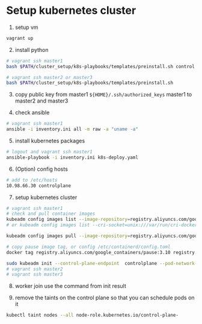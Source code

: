 # Setup kubernetes cluster

1. setup vm

```bash
vagrant up
```

2. install python

```bash
# vagrant ssh master1
bash $PATH/cluster_setup/k8s-playbooks/templates/preinstall.sh control

# vagrant ssh master2 or master3
bash $PATH/cluster_setup/k8s-playbooks/templates/preinstall.sh
```

3. copy public key from master1 `${HOME}/.ssh/authorized_keys` master1 to master2 and master3

4. check ansible

```bash
# vagrant ssh master1
ansible -i inventory.ini all -m raw -a "uname -a"
```

5. install kubernetes packages

```bash
# logout and vagrant ssh master1
ansible-playbook -i inventory.ini k8s-deploy.yaml
```

6. (Option) config hosts

```bash
# add to /etc/hosts
10.98.66.30 controlplane
```

7. setup kubernetes cluster

```bash
# vagrant ssh master1
# check and pull container images
kubeadm config images list --image-repository=registry.aliyuncs.com/google_containers
# or kubeadm config images list --cri-socket=unix:///var/run/cri-dockerd.sock  --image-repository=registry.aliyuncs.com/google_containers

kubeadm config images pull --image-repository=registry.aliyuncs.com/google_containers

# copy pause image tag, or config /etc/containerd/config.toml
docker tag registry.aliyuncs.com/google_containers/pause:3.10 registry.k8s.io/pause:3.9

sudo kubeadm init --control-plane-endpoint  controlplane --pod-network-cidr=10.96.0.0/16 --cri-socket=unix:///var/run/cri-dockerd.sock --image-repository=registry.aliyuncs.com/google_containers --service-cidr=10.97.0.0/16 --apiserver-advertise-address=10.98.66.30
# vagrant ssh master2
# vagrant ssh master3

```

8. worker join use the command from init result

9. remove the taints on the control plane so that you can schedule pods on it

```bash
kubectl taint nodes --all node-role.kubernetes.io/control-plane-
```
